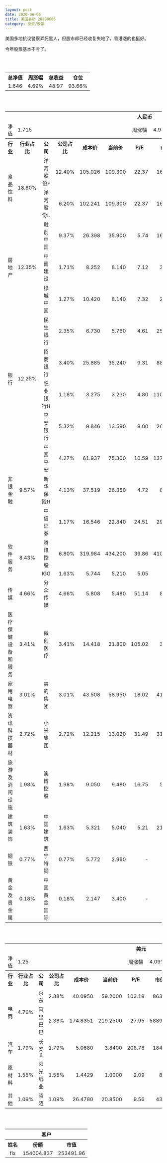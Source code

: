 ```yaml
---
layout: post
date: 2020-06-06
title: 美国暴动 20200606
category: 投资/股票
---
```


美国多地抗议警察弄死黑人，但股市却已经收复失地了，香港涨的也挺好。

今年股票基本不亏了。

<br/>
<br/>

<table cellspacing="0" border="0">
	<tr>
		<th height="21" align="center"><font face="Noto Sans CJK SC Regular">总净值</font></th>
		<th align="center"><font face="Noto Sans CJK SC Regular">周涨幅</font></th>
		<th align="center"><font face="Noto Sans CJK SC Regular">总收益</font></th>
		<th align="center"><font face="Noto Sans CJK SC Regular">仓位</font></th>
	</tr>
	<tr>
		<td height="17" align="center" sdval="1.646" sdnum="1033;0;0.000">1.646</td>
		<td align="center" sdval="0.0469" sdnum="1033;0;0.00%">4.69%</td>
		<td align="center" sdval="48.97" sdnum="1033;0;0.00">48.97</td>
		<td align="center" sdval="0.9366" sdnum="1033;0;0.00%">93.66%</td>
	</tr>
</table>
<br />
<br />
<table>
	<tr>
		<th colspan="12"  height="21" align="center" valign="middle"><font face="Noto Sans CJK SC Regular">人民币</font></th>
		</tr>
	<tr>
		<td height="17" align="center"><font face="Noto Sans CJK SC Regular">净值</font></td>
		<td colspan="5"  align="left" valign="middle" sdval="1.715" sdnum="1033;">1.715</td>
		<td align="center"><font face="Noto Sans CJK SC Regular">周涨幅</font></td>
		<td colspan="5"  align="left" valign="middle" sdval="0.0497" sdnum="1033;0;0.00%">4.97%</td>
		</tr>
	<tr>
		<th height="21" align="center" valign="middle"><font face="Noto Sans CJK SC Regular">行业</font></th>
		<th align="center" valign="middle"><font face="Noto Sans CJK SC Regular">行业占比</font></th>
		<th align="center"><font face="Noto Sans CJK SC Regular">公司</font></th>
		<th align="center"><font face="Noto Sans CJK SC Regular">公司占比</font></th>
		<th align="center"><font face="Noto Sans CJK SC Regular">成本价</font></th>
		<th align="center"><font face="Noto Sans CJK SC Regular">当前价</font></th>
		<th align="center">P/E</th>
		<th align="center"><font face="Noto Sans CJK SC Regular">市值</font></th>
		<th align="center"><font face="Noto Sans CJK SC Regular">总涨幅</font></th>
		<th align="left"><font face="Noto Sans CJK SC Regular">下一阶梯</font></th>
		<th align="left"><font face="Noto Sans CJK SC Regular">浮动止损价</font></th>
		<th align="center"><font face="Noto Sans CJK SC Regular">止损价</font></th>
	</tr>
	<tr>
		<td rowspan="2"  height="43" align="center" valign="middle"><font face="Noto Sans CJK SC Regular">食品饮料</font></td>
		<td rowspan="2"  align="center" valign="middle" sdval="0.186" sdnum="1033;0;0.00%">18.60%</td>
		<td align="center"><font face="Noto Sans CJK SC Regular">洋河股份F</font></td>
		<td align="right" sdval="0.124" sdnum="1033;0;0.00%">12.40%</td>
		<td align="right" sdval="105.026" sdnum="1033;0;0.000">105.026</td>
		<td align="right" sdval="109.3" sdnum="1033;0;0.000">109.300</td>
		<td align="right" sdval="22.37" sdnum="1033;0;0.00">22.37</td>
		<td align="right" sdval="1647" sdnum="1033;0;0.00">1647.00</td>
		<td align="right" bgcolor="#FFCCCC" sdval="0.039294685125588" sdnum="1033;0;0.00%"><font color="#CC0000">3.93%</font></td>
		<td align="right" sdval="131.2825" sdnum="1033;0;0.000">131.283</td>
		<td align="right" sdval="0" sdnum="1033;0;0.000">0.000</td>
		<td align="right" sdval="0" sdnum="1033;0;0.000">0.000</td>
	</tr>
	<tr>
		<td align="center"><font face="Noto Sans CJK SC Regular">洋河股份L</font></td>
		<td align="right" sdval="0.062" sdnum="1033;0;0.00%">6.20%</td>
		<td align="right" sdval="102.241" sdnum="1033;0;0.000">102.241</td>
		<td align="right" sdval="109.3" sdnum="1033;0;0.000">109.300</td>
		<td align="right" sdval="22.37" sdnum="1033;0;0.00">22.37</td>
		<td align="right" sdval="1647" sdnum="1033;0;0.00">1647.00</td>
		<td align="right" bgcolor="#FFCCCC" sdval="0.0676427519292651" sdnum="1033;0;0.00%"><font color="#CC0000">6.76%</font></td>
		<td align="right" sdval="127.80125" sdnum="1033;0;0.000">127.801</td>
		<td align="right" sdval="0" sdnum="1033;0;0.000">0.000</td>
		<td align="right" sdval="0" sdnum="1033;0;0.000">0.000</td>
	</tr>
	<tr>
		<td rowspan="3"  height="51" align="center" valign="middle"><font face="Noto Sans CJK SC Regular">房地产</font></td>
		<td rowspan="3"  align="center" valign="middle" sdval="0.1235" sdnum="1033;0;0.00%">12.35%</td>
		<td align="center"><font face="Noto Sans CJK SC Regular">融创中国</font></td>
		<td align="right" sdval="0.0937" sdnum="1033;0;0.00%">9.37%</td>
		<td align="right" sdval="26.398" sdnum="1033;0;0.000">26.398</td>
		<td align="right" sdval="35.9" sdnum="1033;0;0.000">35.900</td>
		<td align="right" sdval="5.74" sdnum="1033;0;0.00">5.74</td>
		<td align="right" sdval="1670.8" sdnum="1033;0;0.00">1670.80</td>
		<td align="right" bgcolor="#FFCCCC" sdval="0.358551511478142" sdnum="1033;0;0.00%"><font color="#CC0000">35.86%</font></td>
		<td align="right" bgcolor="#CCFFCC" sdval="41.246875" sdnum="1033;0;0.000"><font color="#006600">41.247</font></td>
		<td align="right" bgcolor="#FFCCCC" sdval="30.3577" sdnum="1033;0;0.000"><font color="#CC0000">30.358</font></td>
		<td align="right" bgcolor="#FFCCCC" sdval="30.358" sdnum="1033;0;0.000"><font color="#CC0000">30.358</font></td>
	</tr>
	<tr>
		<td align="center"><font face="Noto Sans CJK SC Regular">中南建设</font></td>
		<td align="right" sdval="0.0171" sdnum="1033;0;0.00%">1.71%</td>
		<td align="right" sdval="8.252" sdnum="1033;0;0.000">8.252</td>
		<td align="right" sdval="8.14" sdnum="1033;0;0.000">8.140</td>
		<td align="right" sdval="7.12" sdnum="1033;0;0.00">7.12</td>
		<td align="right" sdval="306.3" sdnum="1033;0;0.00">306.30</td>
		<td align="right" bgcolor="#CCFFCC" sdval="-0.0149724672806593" sdnum="1033;0;0.00%"><font color="#006600">-1.50%</font></td>
		<td align="right" sdval="10.315" sdnum="1033;0;0.000">10.315</td>
		<td align="right" sdval="0" sdnum="1033;0;0.000">0.000</td>
		<td align="right" sdval="0" sdnum="1033;0;0.000">0.000</td>
	</tr>
	<tr>
		<td align="center"><font face="Noto Sans CJK SC Regular">绿城中国</font></td>
		<td align="right" sdval="0.0127" sdnum="1033;0;0.00%">1.27%</td>
		<td align="right" sdval="10.42" sdnum="1033;0;0.000">10.420</td>
		<td align="right" sdval="8.14" sdnum="1033;0;0.000">8.140</td>
		<td align="right" sdval="7.32" sdnum="1033;0;0.00">7.32</td>
		<td align="right" sdval="203" sdnum="1033;0;0.00">203.00</td>
		<td align="right" bgcolor="#CCFFCC" sdval="-0.220209980806142" sdnum="1033;0;0.00%"><font color="#006600">-22.02%</font></td>
		<td align="right" sdval="13.025" sdnum="1033;0;0.000">13.025</td>
		<td align="right" sdval="0" sdnum="1033;0;0.000">0.000</td>
		<td align="right" sdval="0" sdnum="1033;0;0.000">0.000</td>
	</tr>
	<tr>
		<td rowspan="4"  height="72" align="center" valign="middle"><font face="Noto Sans CJK SC Regular">银行</font></td>
		<td rowspan="4"  align="center" valign="middle" sdval="0.1225" sdnum="1033;0;0.00%">12.25%</td>
		<td align="center"><font face="Noto Sans CJK SC Regular">民生银行</font></td>
		<td align="right" sdval="0.0235" sdnum="1033;0;0.00%">2.35%</td>
		<td align="right" sdval="6.73" sdnum="1033;0;0.000">6.730</td>
		<td align="right" sdval="5.76" sdnum="1033;0;0.000">5.760</td>
		<td align="right" sdval="4.61" sdnum="1033;0;0.00">4.61</td>
		<td align="right" sdval="2521" sdnum="1033;0;0.00">2521.00</td>
		<td align="right" bgcolor="#CCFFCC" sdval="-0.145530757800892" sdnum="1033;0;0.00%"><font color="#006600">-14.55%</font></td>
		<td align="right" sdval="8.4125" sdnum="1033;0;0.000">8.413</td>
		<td align="right" sdval="0" sdnum="1033;0;0.000">0.000</td>
		<td align="right" sdval="0" sdnum="1033;0;0.000">0.000</td>
	</tr>
	<tr>
		<td align="center"><font face="Noto Sans CJK SC Regular">招商银行</font></td>
		<td align="right" sdval="0.034" sdnum="1033;0;0.00%">3.40%</td>
		<td align="right" sdval="25.885" sdnum="1033;0;0.000">25.885</td>
		<td align="right" sdval="35.24" sdnum="1033;0;0.000">35.240</td>
		<td align="right" sdval="9.31" sdnum="1033;0;0.00">9.31</td>
		<td align="right" sdval="8887" sdnum="1033;0;0.00">8887.00</td>
		<td align="right" bgcolor="#FFCCCC" sdval="0.360006219818427" sdnum="1033;0;0.00%"><font color="#CC0000">36.00%</font></td>
		<td align="right" bgcolor="#CCFFCC" sdval="40.4453125" sdnum="1033;0;0.000"><font color="#006600">40.445</font></td>
		<td align="right" bgcolor="#FFCCCC" sdval="29.76775" sdnum="1033;0;0.000"><font color="#CC0000">29.768</font></td>
		<td align="right" bgcolor="#FFCCCC" sdval="29.768" sdnum="1033;0;0.000"><font color="#CC0000">29.768</font></td>
	</tr>
	<tr>
		<td align="center"><font face="Noto Sans CJK SC Regular">农业银行H</font></td>
		<td align="right" sdval="0.0118" sdnum="1033;0;0.00%">1.18%</td>
		<td align="right" sdval="3.275" sdnum="1033;0;0.000">3.275</td>
		<td align="right" sdval="3.23" sdnum="1033;0;0.000">3.230</td>
		<td align="right" sdval="4.8" sdnum="1033;0;0.00">4.80</td>
		<td align="right" sdval="11000" sdnum="1033;0;0.00">11000.00</td>
		<td align="right" bgcolor="#CCFFCC" sdval="-0.0151404580152672" sdnum="1033;0;0.00%"><font color="#006600">-1.51%</font></td>
		<td align="right" sdval="4.09375" sdnum="1033;0;0.000">4.094</td>
		<td align="right" sdval="0" sdnum="1033;0;0.000">0.000</td>
		<td align="right" sdval="0" sdnum="1033;0;0.000">0.000</td>
	</tr>
	<tr>
		<td align="center"><font face="Noto Sans CJK SC Regular">平安银行</font></td>
		<td align="right" sdval="0.0532" sdnum="1033;0;0.00%">5.32%</td>
		<td align="right" sdval="9.846" sdnum="1033;0;0.000">9.846</td>
		<td align="right" sdval="13.59" sdnum="1033;0;0.000">13.590</td>
		<td align="right" sdval="9" sdnum="1033;0;0.00">9.00</td>
		<td align="right" sdval="2637" sdnum="1033;0;0.00">2637.00</td>
		<td align="right" bgcolor="#FFCCCC" sdval="0.378855941499086" sdnum="1033;0;0.00%"><font color="#CC0000">37.89%</font></td>
		<td align="right" bgcolor="#CCFFCC" sdval="15.384375" sdnum="1033;0;0.000"><font color="#006600">15.384</font></td>
		<td align="right" bgcolor="#FFCCCC" sdval="11.3229" sdnum="1033;0;0.000"><font color="#CC0000">11.323</font></td>
		<td align="right" bgcolor="#FFCCCC" sdval="11.323" sdnum="1033;0;0.000"><font color="#CC0000">11.323</font></td>
	</tr>
	<tr>
		<td rowspan="3"  height="52" align="center" valign="middle"><font face="Noto Sans CJK SC Regular">非银金融</font></td>
		<td rowspan="3"  align="center" valign="middle" sdval="0.0957" sdnum="1033;0;0.00%">9.57%</td>
		<td align="center"><font face="Noto Sans CJK SC Regular">中国平安</font></td>
		<td align="right" sdval="0.0427" sdnum="1033;0;0.00%">4.27%</td>
		<td align="right" sdval="61.937" sdnum="1033;0;0.000">61.937</td>
		<td align="right" sdval="75.3" sdnum="1033;0;0.000">75.300</td>
		<td align="right" sdval="10.59" sdnum="1033;0;0.00">10.59</td>
		<td align="right" sdval="13700" sdnum="1033;0;0.00">13700.00</td>
		<td align="right" bgcolor="#FFCCCC" sdval="0.214351489416665" sdnum="1033;0;0.00%"><font color="#CC0000">21.44%</font></td>
		<td align="right" sdval="77.42125" sdnum="1033;0;0.000">77.421</td>
		<td align="right" sdval="0" sdnum="1033;0;0.000">0.000</td>
		<td align="right" sdval="0" sdnum="1033;0;0.000">0.000</td>
	</tr>
	<tr>
		<td align="center"><font face="Noto Sans CJK SC Regular">新华保险H</font></td>
		<td align="right" sdval="0.0413" sdnum="1033;0;0.00%">4.13%</td>
		<td align="right" sdval="37.519" sdnum="1033;0;0.000">37.519</td>
		<td align="right" sdval="26.35" sdnum="1033;0;0.000">26.350</td>
		<td align="right" sdval="4.72" sdnum="1033;0;0.00">4.72</td>
		<td align="right" sdval="822" sdnum="1033;0;0.00">822.00</td>
		<td align="right" bgcolor="#CCFFCC" sdval="-0.299089170820118" sdnum="1033;0;0.00%"><font color="#006600">-29.91%</font></td>
		<td align="right" sdval="46.89875" sdnum="1033;0;0.000">46.899</td>
		<td align="right" sdval="0" sdnum="1033;0;0.000">0.000</td>
		<td align="right" sdval="0" sdnum="1033;0;0.000">0.000</td>
	</tr>
	<tr>
		<td align="center"><font face="Noto Sans CJK SC Regular">中信证券</font></td>
		<td align="right" sdval="0.0117" sdnum="1033;0;0.00%">1.17%</td>
		<td align="right" sdval="16.546" sdnum="1033;0;0.000">16.546</td>
		<td align="right" sdval="22.84" sdnum="1033;0;0.000">22.840</td>
		<td align="right" sdval="24.51" sdnum="1033;0;0.00">24.51</td>
		<td align="right" sdval="2952" sdnum="1033;0;0.00">2952.00</td>
		<td align="right" bgcolor="#FFCCCC" sdval="0.37899405294331" sdnum="1033;0;0.00%"><font color="#CC0000">37.90%</font></td>
		<td align="right" bgcolor="#CCFFCC" sdval="25.853125" sdnum="1033;0;0.000"><font color="#006600">25.853</font></td>
		<td align="right" bgcolor="#FFCCCC" sdval="19.0279" sdnum="1033;0;0.000"><font color="#CC0000">19.028</font></td>
		<td align="right" bgcolor="#FFCCCC" sdval="19.028" sdnum="1033;0;0.000"><font color="#CC0000">19.028</font></td>
	</tr>
	<tr>
		<td rowspan="2"  height="34" align="center" valign="middle"><font face="Noto Sans CJK SC Regular">软件服务</font></td>
		<td rowspan="2"  align="center" valign="middle" sdval="0.0843" sdnum="1033;0;0.00%">8.43%</td>
		<td align="center"><font face="Noto Sans CJK SC Regular">腾讯控股</font></td>
		<td align="right" sdval="0.068" sdnum="1033;0;0.00%">6.80%</td>
		<td align="right" sdval="319.984" sdnum="1033;0;0.000">319.984</td>
		<td align="right" sdval="434.2" sdnum="1033;0;0.000">434.200</td>
		<td align="right" sdval="39.86" sdnum="1033;0;0.00">39.86</td>
		<td align="right" sdval="41000" sdnum="1033;0;0.00">41000.00</td>
		<td align="right" bgcolor="#FFCCCC" sdval="0.355542847142357" sdnum="1033;0;0.00%"><font color="#CC0000">35.55%</font></td>
		<td align="right" bgcolor="#CCFFCC" sdval="499.975" sdnum="1033;0;0.000"><font color="#006600">499.975</font></td>
		<td align="right" bgcolor="#FFCCCC" sdval="367.9816" sdnum="1033;0;0.000"><font color="#CC0000">367.982</font></td>
		<td align="right" bgcolor="#FFCCCC" sdval="367.982" sdnum="1033;0;0.000"><font color="#CC0000">367.982</font></td>
	</tr>
	<tr>
		<td align="center">IGG</td>
		<td align="right" sdval="0.0163" sdnum="1033;0;0.00%">1.63%</td>
		<td align="right" sdval="5.744" sdnum="1033;0;0.000">5.744</td>
		<td align="right" sdval="5.21" sdnum="1033;0;0.000">5.210</td>
		<td align="right" sdval="5.05" sdnum="1033;0;0.00">5.05</td>
		<td align="right" sdval="64.83" sdnum="1033;0;0.00">64.83</td>
		<td align="right" bgcolor="#CCFFCC" sdval="-0.094366573816156" sdnum="1033;0;0.00%"><font color="#006600">-9.44%</font></td>
		<td align="right" sdval="7.18" sdnum="1033;0;0.000">7.180</td>
		<td align="right" sdval="0" sdnum="1033;0;0.000">0.000</td>
		<td align="right" sdval="0" sdnum="1033;0;0.000">0.000</td>
	</tr>
	<tr>
		<td height="17" align="center" valign="middle"><font face="Noto Sans CJK SC Regular">传媒</font></td>
		<td align="center" valign="middle" sdval="0.0466" sdnum="1033;0;0.00%">4.66%</td>
		<td align="center"><font face="Noto Sans CJK SC Regular">分众传媒</font></td>
		<td align="right" sdval="0.0466" sdnum="1033;0;0.00%">4.66%</td>
		<td align="right" sdval="5.808" sdnum="1033;0;0.000">5.808</td>
		<td align="right" sdval="5.48" sdnum="1033;0;0.000">5.480</td>
		<td align="right" sdval="51.14" sdnum="1033;0;0.00">51.14</td>
		<td align="right" sdval="804.3" sdnum="1033;0;0.00">804.30</td>
		<td align="right" bgcolor="#CCFFCC" sdval="-0.0578738292011018" sdnum="1033;0;0.00%"><font color="#006600">-5.79%</font></td>
		<td align="right" sdval="7.26" sdnum="1033;0;0.000">7.260</td>
		<td align="right" sdval="0" sdnum="1033;0;0.000">0.000</td>
		<td align="right" sdval="0" sdnum="1033;0;0.000">0.000</td>
	</tr>
	<tr>
		<td height="17" align="center" valign="middle"><font face="Noto Sans CJK SC Regular">医疗保健设备和服务</font></td>
		<td align="center" valign="middle" sdval="0.0341" sdnum="1033;0;0.00%">3.41%</td>
		<td align="center"><font face="Noto Sans CJK SC Regular">微创医疗</font></td>
		<td align="right" sdval="0.0341" sdnum="1033;0;0.00%">3.41%</td>
		<td align="right" sdval="14.418" sdnum="1033;0;0.000">14.418</td>
		<td align="right" sdval="21.8" sdnum="1033;0;0.000">21.800</td>
		<td align="right" sdval="105.02" sdnum="1033;0;0.00">105.02</td>
		<td align="right" sdval="378.5" sdnum="1033;0;0.00">378.50</td>
		<td align="right" bgcolor="#FFCCCC" sdval="0.510598890276044" sdnum="1033;0;0.00%"><font color="#CC0000">51.06%</font></td>
		<td align="right" bgcolor="#CCFFCC" sdval="22.528125" sdnum="1033;0;0.000"><font color="#006600">22.528</font></td>
		<td align="right" bgcolor="#FFCCCC" sdval="16.5807" sdnum="1033;0;0.000"><font color="#CC0000">16.581</font></td>
		<td align="right" bgcolor="#FFCCCC" sdval="20.726" sdnum="1033;0;0.000"><font color="#CC0000">20.726</font></td>
	</tr>
	<tr>
		<td height="17" align="center" valign="middle"><font face="Noto Sans CJK SC Regular">家用电器</font></td>
		<td align="center" valign="middle" sdval="0.0301" sdnum="1033;0;0.00%">3.01%</td>
		<td align="center"><font face="Noto Sans CJK SC Regular">美的集团</font></td>
		<td align="right" sdval="0.0301" sdnum="1033;0;0.00%">3.01%</td>
		<td align="right" sdval="43.508" sdnum="1033;0;0.000">43.508</td>
		<td align="right" sdval="58.95" sdnum="1033;0;0.000">58.950</td>
		<td align="right" sdval="18.02" sdnum="1033;0;0.00">18.02</td>
		<td align="right" sdval="4126" sdnum="1033;0;0.00">4126.00</td>
		<td align="right" bgcolor="#FFCCCC" sdval="0.353523232508964" sdnum="1033;0;0.00%"><font color="#CC0000">35.35%</font></td>
		<td align="right" bgcolor="#CCFFCC" sdval="67.98125" sdnum="1033;0;0.000"><font color="#006600">67.981</font></td>
		<td align="right" bgcolor="#FFCCCC" sdval="50.0342" sdnum="1033;0;0.000"><font color="#CC0000">50.034</font></td>
		<td align="right" bgcolor="#FFCCCC" sdval="50.034" sdnum="1033;0;0.000"><font color="#CC0000">50.034</font></td>
	</tr>
	<tr>
		<td height="17" align="center" valign="middle"><font face="Noto Sans CJK SC Regular">资讯科技器材</font></td>
		<td align="center" valign="middle" sdval="0.0272" sdnum="1033;0;0.00%">2.72%</td>
		<td align="center"><font face="Noto Sans CJK SC Regular">小米集团</font></td>
		<td align="right" sdval="0.0272" sdnum="1033;0;0.00%">2.72%</td>
		<td align="right" sdval="12.215" sdnum="1033;0;0.000">12.215</td>
		<td align="right" sdval="13.02" sdnum="1033;0;0.000">13.020</td>
		<td align="right" sdval="31.49" sdnum="1033;0;0.00">31.49</td>
		<td align="right" sdval="3128.9" sdnum="1033;0;0.00">3128.90</td>
		<td align="right" bgcolor="#FFCCCC" sdval="0.0645025787965614" sdnum="1033;0;0.00%"><font color="#CC0000">6.45%</font></td>
		<td align="right" sdval="15.26875" sdnum="1033;0;0.000">15.269</td>
		<td align="right" sdval="0" sdnum="1033;0;0.000">0.000</td>
		<td align="right" sdval="0" sdnum="1033;0;0.000">0.000</td>
	</tr>
	<tr>
		<td height="17" align="center" valign="middle"><font face="Noto Sans CJK SC Regular">旅游及消闲设施</font></td>
		<td align="center" valign="middle" sdval="0.0198" sdnum="1033;0;0.00%">1.98%</td>
		<td align="center"><font face="Noto Sans CJK SC Regular">澳博控股</font></td>
		<td align="right" sdval="0.0198" sdnum="1033;0;0.00%">1.98%</td>
		<td align="right" sdval="9.05" sdnum="1033;0;0.000">9.050</td>
		<td align="right" sdval="9.48" sdnum="1033;0;0.000">9.480</td>
		<td align="right" sdval="16.75" sdnum="1033;0;0.00">16.75</td>
		<td align="right" sdval="537.3" sdnum="1033;0;0.00">537.30</td>
		<td align="right" bgcolor="#FFCCCC" sdval="0.046113812154696" sdnum="1033;0;0.00%"><font color="#CC0000">4.61%</font></td>
		<td align="right" sdval="11.3125" sdnum="1033;0;0.000">11.313</td>
		<td align="right" sdval="0" sdnum="1033;0;0.000">0.000</td>
		<td align="right" sdval="0" sdnum="1033;0;0.000">0.000</td>
	</tr>
	<tr>
		<td height="17" align="center" valign="middle"><font face="Noto Sans CJK SC Regular">建筑装饰</font></td>
		<td align="center" valign="middle" sdval="0.0163" sdnum="1033;0;0.00%">1.63%</td>
		<td align="center"><font face="Noto Sans CJK SC Regular">中国建筑</font></td>
		<td align="right" sdval="0.0163" sdnum="1033;0;0.00%">1.63%</td>
		<td align="right" sdval="5.321" sdnum="1033;0;0.000">5.321</td>
		<td align="right" sdval="5.04" sdnum="1033;0;0.000">5.040</td>
		<td align="right" sdval="5.21" sdnum="1033;0;0.00">5.21</td>
		<td align="right" sdval="2115" sdnum="1033;0;0.00">2115.00</td>
		<td align="right" bgcolor="#CCFFCC" sdval="-0.0542096222514565" sdnum="1033;0;0.00%"><font color="#006600">-5.42%</font></td>
		<td align="right" sdval="6.65125" sdnum="1033;0;0.000">6.651</td>
		<td align="right" sdval="0" sdnum="1033;0;0.000">0.000</td>
		<td align="right" sdval="0" sdnum="1033;0;0.000">0.000</td>
	</tr>
	<tr>
		<td height="17" align="center"><font face="Noto Sans CJK SC Regular">钢铁</font></td>
		<td align="center" valign="middle" sdval="0.0077" sdnum="1033;0;0.00%">0.77%</td>
		<td align="center"><font face="Noto Sans CJK SC Regular">西宁特钢</font></td>
		<td align="right" sdval="0.0077" sdnum="1033;0;0.00%">0.77%</td>
		<td align="right" sdval="5.772" sdnum="1033;0;0.000">5.772</td>
		<td align="right" sdval="2.96" sdnum="1033;0;0.000">2.960</td>
		<td align="right" sdnum="1033;0;0.00">-</td>
		<td align="right" sdval="30.93" sdnum="1033;0;0.00">30.93</td>
		<td align="right" bgcolor="#CCFFCC" sdval="-0.488579487179487" sdnum="1033;0;0.00%"><font color="#006600">-48.86%</font></td>
		<td align="right" sdval="7.215" sdnum="1033;0;0.000">7.215</td>
		<td align="right" sdval="0" sdnum="1033;0;0.000">0.000</td>
		<td align="right" sdval="0" sdnum="1033;0;0.000">0.000</td>
	</tr>
	<tr>
		<td height="17" align="center"><font face="Noto Sans CJK SC Regular">黄金及贵金属</font></td>
		<td align="center" valign="middle" sdval="0.0018" sdnum="1033;0;0.00%">0.18%</td>
		<td align="center"><font face="Noto Sans CJK SC Regular">中国黄金国际</font></td>
		<td align="right" sdval="0.0018" sdnum="1033;0;0.00%">0.18%</td>
		<td align="right" sdval="2.147" sdnum="1033;0;0.000">2.147</td>
		<td align="right" sdval="3.4" sdnum="1033;0;0.000">3.400</td>
		<td align="right" sdnum="1033;0;0.00">-</td>
		<td align="right" sdval="13.48" sdnum="1033;0;0.00">13.48</td>
		<td align="right" bgcolor="#FFCCCC" sdval="0.582205030274802" sdnum="1033;0;0.00%"><font color="#CC0000">58.22%</font></td>
		<td align="right" bgcolor="#CCFFCC" sdval="4.193359375" sdnum="1033;0;0.000"><font color="#006600">4.193</font></td>
		<td align="right" bgcolor="#FFCCCC" sdval="3.0863125" sdnum="1033;0;0.000"><font color="#CC0000">3.086</font></td>
		<td align="right" sdval="0" sdnum="1033;0;0.000">0.000</td>
	</tr>
</table>
<br />
<br />
<table>
	<tr>
		<th colspan="12"  height="21" align="center" valign="middle"><font face="Noto Sans CJK SC Regular">美元</font></th>
		</tr>
	<tr>
		<td height="17" align="center"><font face="Noto Sans CJK SC Regular">净值</font></td>
		<td colspan="5"  align="left" valign="middle" sdval="1.25" sdnum="1033;">1.25</td>
		<td align="center"><font face="Noto Sans CJK SC Regular">周涨幅</font></td>
		<td colspan="5"  align="left" valign="middle" sdval="0.0409" sdnum="1033;0;0.00%">4.09%</td>
		</tr>
	<tr>
		<th height="22" align="center" valign="middle"><font face="Noto Sans CJK SC Regular">行业</font></th>
		<th align="center" valign="middle"><font face="Noto Sans CJK SC Regular">行业占比</font></th>
		<th align="center"><font face="Noto Sans CJK SC Regular">公司</font></th>
		<th align="center"><font face="Noto Sans CJK SC Regular">公司占比</font></th>
		<th align="center"><font face="Noto Sans CJK SC Regular">成本价</font></th>
		<th align="center"><font face="Noto Sans CJK SC Regular">当前价</font></th>
		<th align="center">P/E</th>
		<th align="center"><font face="Noto Sans CJK SC Regular">市值</font></th>
		<th align="center"><font face="Noto Sans CJK SC Regular">总涨幅</font></th>
		<th align="left"><font face="Noto Sans CJK SC Regular">下一阶梯</font></th>
		<th align="left"><font face="Noto Sans CJK SC Regular">浮动止损价</font></th>
		<th align="center"><font face="Noto Sans CJK SC Regular">止损价</font></th>
	</tr>
	<tr>
		<td rowspan="2"  height="34" align="center" valign="middle"><font face="Noto Sans CJK SC Regular">电商</font></td>
		<td rowspan="2"  align="center" valign="middle" sdval="0.0476" sdnum="1033;0;0.00%">4.76%</td>
		<td align="center" sdnum="1033;0;0.00%"><font face="Noto Sans CJK SC Regular">京东</font></td>
		<td align="right" sdval="0.0238" sdnum="1033;0;0.00%">2.38%</td>
		<td align="right" sdval="40.095" sdnum="1033;0;0.0000">40.0950</td>
		<td align="right" sdval="59.2" sdnum="1033;0;0.0000">59.2000</td>
		<td align="right" sdval="103.18" sdnum="1033;0;0.00">103.18</td>
		<td align="right" sdval="863.85" sdnum="1033;0;0.00">863.85</td>
		<td align="right" bgcolor="#FFCCCC" sdval="0.47509332834518" sdnum="1033;0;0.00%"><font color="#CC0000">47.51%</font></td>
		<td align="right" bgcolor="#CCFFCC" sdval="62.6484375" sdnum="1033;0;0.000"><font color="#006600">62.648</font></td>
		<td align="right" bgcolor="#FFCCCC" sdval="46.10925" sdnum="1033;0;0.000"><font color="#CC0000">46.109</font></td>
		<td align="right" bgcolor="#FFCCCC" sdval="46.109" sdnum="1033;0;0.000"><font color="#CC0000">46.109</font></td>
	</tr>
	<tr>
		<td align="center" sdnum="1033;0;0.00%"><font face="Noto Sans CJK SC Regular">阿里巴巴</font></td>
		<td align="right" sdval="0.0238" sdnum="1033;0;0.00%">2.38%</td>
		<td align="right" sdval="174.8351" sdnum="1033;0;0.0000">174.8351</td>
		<td align="right" sdval="219.25" sdnum="1033;0;0.0000">219.2500</td>
		<td align="right" sdval="27.95" sdnum="1033;0;0.00">27.95</td>
		<td align="right" sdval="5889.92" sdnum="1033;0;0.00">5889.92</td>
		<td align="right" bgcolor="#FFCCCC" sdval="0.252638805708922" sdnum="1033;0;0.00%"><font color="#CC0000">25.26%</font></td>
		<td align="right" bgcolor="#CCFFCC" sdval="273.17984375" sdnum="1033;0;0.000"><font color="#006600">273.180</font></td>
		<td align="right" bgcolor="#FFCCCC" sdval="201.060365" sdnum="1033;0;0.000"><font color="#CC0000">201.060</font></td>
		<td align="right" bgcolor="#FFCCCC" sdval="201.06" sdnum="1033;0;0.000"><font color="#CC0000">201.060</font></td>
	</tr>
	<tr>
		<td height="22" align="center" valign="middle"><font face="Noto Sans CJK SC Regular">汽车</font></td>
		<td align="center" sdval="0.0179" sdnum="1033;0;0.00%">1.79%</td>
		<td align="center" sdnum="1033;0;0.00%"><font face="Noto Sans CJK SC Regular">长安B</font></td>
		<td align="right" sdval="0.0179" sdnum="1033;0;0.00%">1.79%</td>
		<td align="right" sdval="5.068" sdnum="1033;0;0.0000">5.0680</td>
		<td align="right" sdval="3.84" sdnum="1033;0;0.0000">3.8400</td>
		<td align="right" sdval="208.78" sdnum="1033;0;0.00">208.78</td>
		<td align="right" sdval="184.4" sdnum="1033;0;0.00">184.40</td>
		<td align="right" bgcolor="#CCFFCC" sdval="-0.243704656669298" sdnum="1033;0;0.00%"><font color="#006600">-24.37%</font></td>
		<td align="right" sdval="6.335" sdnum="1033;0;0.000">6.335</td>
		<td align="right" sdval="0" sdnum="1033;0;0.000">0.000</td>
		<td align="right" sdval="0" sdnum="1033;0;0.000">0.000</td>
	</tr>
	<tr>
		<td height="17" align="center"><font face="Noto Sans CJK SC Regular">原材料</font></td>
		<td align="center" sdval="0.0155" sdnum="1033;0;0.00%">1.55%</td>
		<td align="center" sdnum="1033;0;0.00%"><font face="Noto Sans CJK SC Regular">阳光纸业</font></td>
		<td align="right" sdval="0.0155" sdnum="1033;0;0.00%">1.55%</td>
		<td align="right" sdval="1.4429" sdnum="1033;0;0.0000">1.4429</td>
		<td align="right" sdval="1" sdnum="1033;0;0.0000">1.0000</td>
		<td align="right" sdval="2.09" sdnum="1033;0;0.00">2.09</td>
		<td align="right" sdval="8.19" sdnum="1033;0;0.00">8.19</td>
		<td align="right" bgcolor="#CCFFCC" sdval="-0.308351278674891" sdnum="1033;0;0.00%"><font color="#006600">-30.84%</font></td>
		<td align="right" sdval="1.803625" sdnum="1033;0;0.000">1.804</td>
		<td align="right" sdval="0" sdnum="1033;0;0.000">0.000</td>
		<td align="right" sdval="0" sdnum="1033;0;0.000">0.000</td>
	</tr>
	<tr>
		<td height="17" align="center"><font face="Noto Sans CJK SC Regular">其他</font></td>
		<td align="center" sdval="0.0109" sdnum="1033;0;0.00%">1.09%</td>
		<td align="center" sdnum="1033;0;0.00%"><font face="Noto Sans CJK SC Regular">陌陌</font></td>
		<td align="right" sdval="0.0109" sdnum="1033;0;0.00%">1.09%</td>
		<td align="right" sdval="26.478" sdnum="1033;0;0.0000">26.4780</td>
		<td align="right" sdval="20.85" sdnum="1033;0;0.0000">20.8500</td>
		<td align="right" sdval="9.56" sdnum="1033;0;0.00">9.56</td>
		<td align="right" sdval="43.43" sdnum="1033;0;0.00">43.43</td>
		<td align="right" bgcolor="#CCFFCC" sdval="-0.213953818264219" sdnum="1033;0;0.00%"><font color="#006600">-21.40%</font></td>
		<td align="right" sdval="33.0975" sdnum="1033;0;0.000">33.098</td>
		<td align="right" sdval="0" sdnum="1033;0;0.000">0.000</td>
		<td align="right" sdval="0" sdnum="1033;0;0.000">0.000</td>
	</tr>
</table>
<br />
<br />
<table>
	<tr>
		<th colspan="12"  height="21" align="center" valign="middle"><font face="Noto Sans CJK SC Regular">客户</font></th>
		</tr>
	<tr>
		<th height="22" align="center"><font face="Noto Sans CJK SC Regular">姓名</font></th>
		<th align="center"><font face="Noto Sans CJK SC Regular">份额</font></th>
		<th align="center"><font face="Noto Sans CJK SC Regular">市值</font></th>
	</tr>
	<tr>
		<td height="17" align="center">flx</td>
		<td align="center" sdval="154004.837" sdnum="1033;">154004.837</td>
		<td align="center" sdval="253491.961702" sdnum="1033;0;0.00">253491.96</td>
	</tr>
</table>
